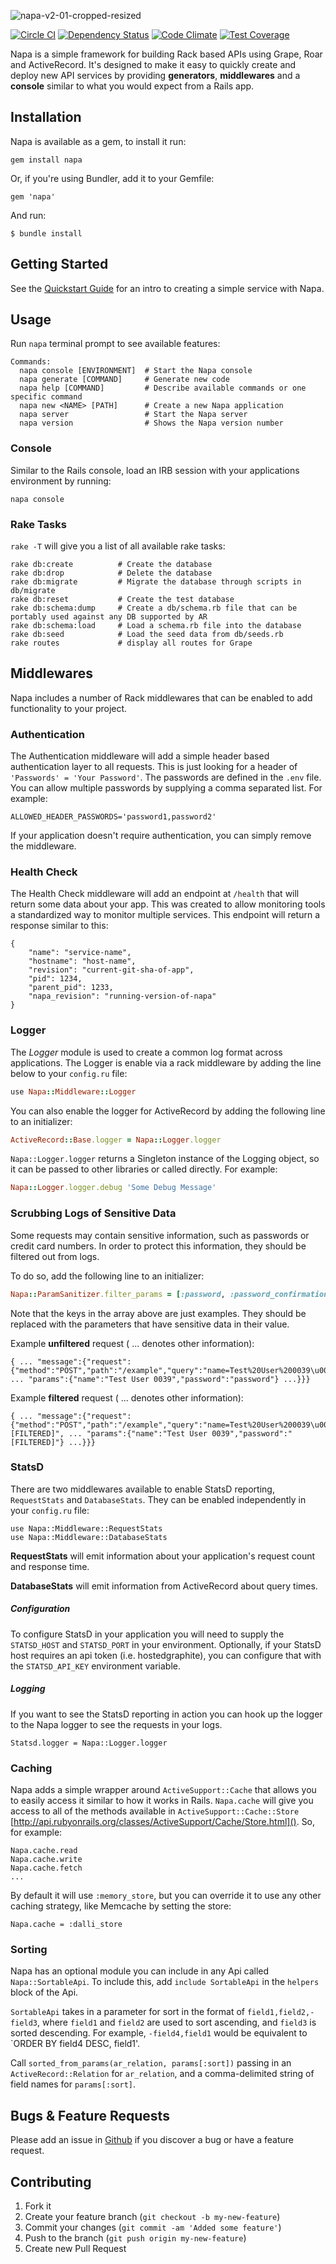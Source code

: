 ![napa-v2-01-cropped-resized](https://cloud.githubusercontent.com/assets/36847/6060268/d8cd3e00-ad00-11e4-96b9-64affc2cc802.png)

[![Circle CI](https://circleci.com/gh/bellycard/napa.svg?style=svg)](https://circleci.com/gh/bellycard/napa)
[![Dependency Status](https://gemnasium.com/bellycard/napa.png)](https://gemnasium.com/bellycard/napa)
[![Code Climate](https://codeclimate.com/github/bellycard/napa/badges/gpa.svg)](https://codeclimate.com/github/bellycard/napa)
[![Test Coverage](https://codeclimate.com/github/bellycard/napa/badges/coverage.svg)](https://codeclimate.com/github/bellycard/napa)

Napa is a simple framework for building Rack based APIs using Grape, Roar and ActiveRecord. It's designed to make it easy to quickly create and deploy new API services by providing **generators**, **middlewares** and a **console** similar to what you would expect from a Rails app.

## Installation

Napa is available as a gem, to install it run:

```
gem install napa
```

Or, if you're using Bundler, add it to your Gemfile:

```
gem 'napa'
```

And run:

```
$ bundle install
```

## Getting Started

See the [Quickstart Guide](https://github.com/bellycard/napa/blob/master/docs/quickstart.md) for an intro to creating a simple service with Napa.

## Usage

Run `napa` terminal prompt to see available features:

```
Commands:
  napa console [ENVIRONMENT]  # Start the Napa console
  napa generate [COMMAND]     # Generate new code
  napa help [COMMAND]         # Describe available commands or one specific command
  napa new <NAME> [PATH]      # Create a new Napa application
  napa server                 # Start the Napa server
  napa version                # Shows the Napa version number
```


### Console
Similar to the Rails console, load an IRB session with your applications environment by running:

```
napa console
```

### Rake Tasks

`rake -T` will give you a list of all available rake tasks:

```
rake db:create          # Create the database
rake db:drop            # Delete the database
rake db:migrate         # Migrate the database through scripts in db/migrate
rake db:reset           # Create the test database
rake db:schema:dump     # Create a db/schema.rb file that can be portably used against any DB supported by AR
rake db:schema:load     # Load a schema.rb file into the database
rake db:seed            # Load the seed data from db/seeds.rb
rake routes             # display all routes for Grape
```

## Middlewares
Napa includes a number of Rack middlewares that can be enabled to add functionality to your project.

### Authentication
The Authentication middleware will add a simple header based authentication layer to all requests. This is just looking for a header of `'Passwords' = 'Your Password'`. The passwords are defined in the `.env` file. You can allow multiple passwords by supplying a comma separated list. For example:

`ALLOWED_HEADER_PASSWORDS='password1,password2'`

If your application doesn't require authentication, you can simply remove the middleware.

### Health Check
The Health Check middleware will add an endpoint at `/health` that will return some data about your app. This was created to allow monitoring tools a standardized way to monitor multiple services. This endpoint will return a response similar to this:

```
{
    "name": "service-name",
    "hostname": "host-name",
    "revision": "current-git-sha-of-app",
    "pid": 1234,
    "parent_pid": 1233,
    "napa_revision": "running-version-of-napa"
}
```

### Logger
The *Logger* module is used to create a common log format across applications. The Logger is enable via a rack middleware by adding the line below to your `config.ru` file:

```ruby
use Napa::Middleware::Logger
```

You can also enable the logger for ActiveRecord by adding the following line to an initializer:

```ruby
ActiveRecord::Base.logger = Napa::Logger.logger
```

`Napa::Logger.logger` returns a Singleton instance of the Logging object, so it can be passed to other libraries or called directly. For example:

```ruby
Napa::Logger.logger.debug 'Some Debug Message'
```

### Scrubbing Logs of Sensitive Data

Some requests may contain sensitive information, such as passwords or credit card numbers. In order to protect this information, they should be filtered out from logs.

To do so, add the following line to an initializer:
```ruby
Napa::ParamSanitizer.filter_params = [:password, :password_confirmation, :cvv, :card_number]
```
Note that the keys in the array above are just examples. They should be replaced with the parameters that have sensitive data in their value.

Example **unfiltered** request ( ... denotes other information):
```
{ ... "message":{"request":{"method":"POST","path":"/example","query":"name=Test%20User%200039\u0026password=password", ... "params":{"name":"Test User 0039","password":"password"} ...}}}
```

Example **filtered** request ( ... denotes other information):
```
{ ... "message":{"request":{"method":"POST","path":"/example","query":"name=Test%20User%200039\u0026password=[FILTERED]", ... "params":{"name":"Test User 0039","password":"[FILTERED]"} ...}}}
```

### StatsD
There are two middlewares available to enable StatsD reporting, `RequestStats` and `DatabaseStats`. They can be enabled independently in your `config.ru` file:

```
use Napa::Middleware::RequestStats
use Napa::Middleware::DatabaseStats
```

**RequestStats** will emit information about your application's request count and response time.

**DatabaseStats** will emit information from ActiveRecord about query times.

##### Configuration

To configure StatsD in your application you will need to supply the `STATSD_HOST` and `STATSD_PORT` in your environment. Optionally, if your StatsD host requires an api token (i.e. hostedgraphite), you can configure that with the `STATSD_API_KEY` environment variable.

##### Logging

If you want to see the StatsD reporting in action you can hook up the logger to the Napa logger to see the requests in your logs.

```
Statsd.logger = Napa::Logger.logger
```

### Caching

Napa adds a simple wrapper around `ActiveSupport::Cache` that allows you to easily access it similar to how it works in Rails. `Napa.cache` will give you access to all of the methods available in `ActiveSupport::Cache::Store` [http://api.rubyonrails.org/classes/ActiveSupport/Cache/Store.html](). So, for example:

```
Napa.cache.read
Napa.cache.write
Napa.cache.fetch
...
```

By default it will use `:memory_store`, but you can override it to use any other caching strategy, like Memcache by setting the store:

```
Napa.cache = :dalli_store
```

### Sorting

Napa has an optional module you can include in any Api called
`Napa::SortableApi`. To include this, add `include SortableApi` in the
`helpers` block of the Api.

`SortableApi` takes in a parameter for sort in the format of
`field1,field2,-field3`, where `field1` and `field2` are used to sort
ascending, and `field3` is sorted descending. For example,
`-field4,field1` would be equivalent to `ORDER BY field4 DESC, field1'.

Call `sorted_from_params(ar_relation, params[:sort])` passing in an
`ActiveRecord::Relation` for `ar_relation`, and a comma-delimited string of field names for `params[:sort]`.

## Bugs & Feature Requests
Please add an issue in [Github](https://github.com/bellycard/napa/issues) if you discover a bug or have a feature request.

## Contributing

1. Fork it
2. Create your feature branch (`git checkout -b my-new-feature`)
3. Commit your changes (`git commit -am 'Added some feature'`)
4. Push to the branch (`git push origin my-new-feature`)
5. Create new Pull Request
